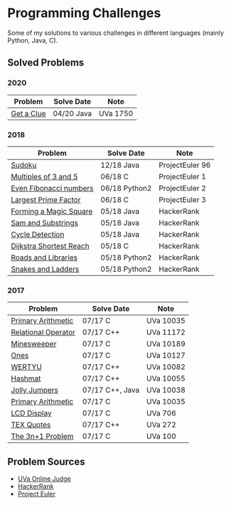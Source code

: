 
# Programming Challenges
 Some of my solutions to various challenges in different languages (mainly Python, Java, C).

## Solved Problems


### 2020
|Problem|Solve Date|Note|
|-|-|-|
|[Get a Clue](https://onlinejudge.org/external/17/1750.pdf)     |04/20 Java|       UVa 1750     |

### 2018
|Problem|Solve Date|Note|
|-|-|-|
|[Sudoku](https://projecteuler.net/problem=96)     |12/18 Java|       ProjectEuler 96     |
|[Multiples of 3 and 5](https://projecteuler.net/problem=1)     |06/18 C|       ProjectEuler 1     |
|[Even Fibonacci numbers](https://projecteuler.net/problem=2)     |06/18 Python2|       ProjectEuler 2     |
|[Largest Prime Factor](https://projecteuler.net/problem=3)     |06/18 C|       ProjectEuler 3     |
|[Forming a Magic Square](https://www.hackerrank.com/challenges/magic-square-forming/problem)     |05/18 Java|       HackerRank     |
|[Sam and Substrings](https://www.hackerrank.com/challenges/sam-and-substrings/problem)     |05/18 Java|       HackerRank     |
|[Cycle Detection](https://www.hackerrank.com/challenges/detect-whether-a-linked-list-contains-a-cycle/problem)     |05/18 Java|       HackerRank     |
|[Dijkstra Shortest Reach](https://www.hackerrank.com/challenges/dijkstrashortreach/problem)     |05/18 C|       HackerRank     |
|[Roads and Libraries](https://www.hackerrank.com/challenges/torque-and-development/problem)     |05/18 Python2|       HackerRank     |
|[Snakes and Ladders](https://www.hackerrank.com/challenges/the-quickest-way-up/problem)     |05/18 Python2|       HackerRank     |

### 2017
|Problem|Solve Date|Note|
|-|-|-|
|[Primary Arithmetic](https://uva.onlinejudge.org/external/100/10035.pdf)     |07/17 C|       UVa 10035     |
|[Relational Operator](https://uva.onlinejudge.org/external/111/11172.pdf)     |07/17 C++|       UVa 11172     |
|[Minesweeper](https://uva.onlinejudge.org/external/101/10189.pdf)     |07/17 C|       UVa 10189     |
|[Ones](https://uva.onlinejudge.org/external/101/10127.pdf)     |07/17 C|       UVa 10127     |
|[WERTYU](https://uva.onlinejudge.org/external/100/10082.pdf)     |07/17 C++|       UVa 10082     |
|[Hashmat](https://uva.onlinejudge.org/external/100/10055.pdf)     |07/17 C++|       UVa 10055     |
|[Jolly Jumpers](https://uva.onlinejudge.org/external/100/10038.pdf)     |07/17 C++, Java|       UVa 10038     |
|[Primary Arithmetic](https://uva.onlinejudge.org/external/100/10035.pdf)     |07/17 C|       UVa 10035     |
|[LCD Display](https://uva.onlinejudge.org/external/7/706.pdf)     |07/17 C|      UVa 706     |
|[TEX Quotes](https://uva.onlinejudge.org/external/2/272.pdf)     |07/17 C++|       UVa 272     |
|[The 3n+1 Problem](https://uva.onlinejudge.org/external/1/100.pdf)     |07/17 C|       UVa 100     |

## Problem Sources
- [UVa Online Judge](https://onlinejudge.org/)
- [HackerRank](https://www.hackerrank.com/)
- [Project Euler](https://projecteuler.net)
